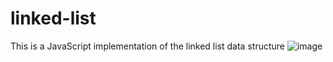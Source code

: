 # linked-list
This is a JavaScript implementation of the linked list data structure
![image](https://github.com/MutazHelal/linked-list/assets/42630919/2bf91feb-e451-4008-9b15-6375682d9500)
